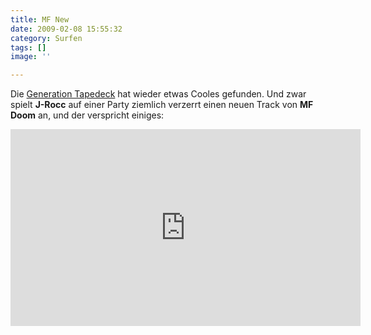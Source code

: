 ```yaml
---
title: MF New
date: 2009-02-08 15:55:32
category: Surfen
tags: []
image: ''

---
```


Die [Generation Tapedeck](http://generationtapedeck.blogspot.com/2009/02/neues-vom-doom.html) hat wieder etwas Cooles gefunden. Und zwar spielt **J-Rocc** auf einer Party ziemlich verzerrt einen neuen Track von **MF Doom** an, und der verspricht einiges:  
<iframe width="560" height="315" src="https://www.youtube.com/embed/8rTtdfeHCo0" title="YouTube video player" frameborder="0" allow="accelerometer; autoplay; clipboard-write; encrypted-media; gyroscope; picture-in-picture" allowfullscreen></iframe>
